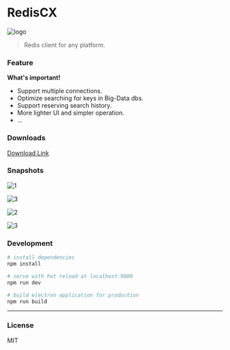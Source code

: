 # RedisCX

![logo](https://i.loli.net/2018/07/10/5b447752b3020.png)

> Redis client for any platform.

### Feature

**What's important!**

* Support multiple connections.
* Optimize searching for keys in Big-Data dbs.
* Support reserving search history.
* More lighter UI and simpler operation.
* ...

### Downloads

[Download Link](https://github.com/Sidfate/redisCX/releases)

### Snapshots

![1](https://i.loli.net/2018/08/29/5b864a207a78b.png)

![3](https://i.loli.net/2018/10/16/5bc54e99dd306.png)

![2](https://i.loli.net/2018/08/29/5b864a207c70d.png)

![3](https://i.loli.net/2018/08/29/5b864a207e6ed.png)

### Development

``` bash
# install dependencies
npm install

# serve with hot reload at localhost:9080
npm run dev

# build electron application for production
npm run build

```

---

### License

MIT